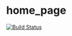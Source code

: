 home_page
=========

[![Build Status](https://travis-ci.org/danhooper/home_page.svg?branch=master)](http://travis-ci.org/danhooper/home_page/)
